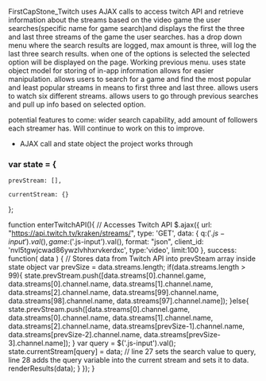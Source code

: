 FirstCapStone_Twitch
uses AJAX calls to access twitch API and retrieve information about the streams based on the video game the user searches(specific name for game search)and displays 
the first the three and last three streams of the game the user searches.
has a drop down menu where the search results are logged, max amount is three, will log the last three search results.
when one of the options is selected the selected option will be displayed on the page. Working previous menu. 
uses state object model for storing of in-app information allows for easier manipulation.
allows users to search for a game and find the most popular and least popular streams in means to first three and last three.
allows users to watch six different streams.
allows users to go through previous searches and pull up info based on selected option.

potential features to come: wider search capability, add amount of followers each streamer has. Will continue to work on this to improve. 

* AJAX call and state object the project works through
### var state = { 
	prevStream: [],
	
	currentStream: {}
	
};

function enterTwitchAPI(){ // Accesses Twitch API 
	$.ajax({
    url: "https://api.twitch.tv/kraken/streams/",
    type: 'GET',
		data: {
        q:$('.js-input').val(),
				game:$('.js-input').val(),
        format: "json",
				client_id: 'nvl5tgwjcwad86ywzlvhhxrvkerdxc',
				type:'video',
				limit:100
    }, 
  success: function( data ) { // Stores data from Twitch API into prevSteam array inside state object
		var prevSize = data.streams.length;
		if(data.streams.length > 99){
			state.prevStream.push([data.streams[0].channel.game, data.streams[0].channel.name, data.streams[1].channel.name, data.streams[2].channel.name, data.streams[99].channel.name, data.streams[98].channel.name, data.streams[97].channel.name]);
		}else{
			state.prevStream.push([data.streams[0].channel.game, data.streams[0].channel.name, data.streams[1].channel.name, data.streams[2].channel.name, data.streams[prevSize-1].channel.name, data.streams[prevSize-2].channel.name, data.streams[prevSize-3].channel.name]);
		}
		var query = $('.js-input').val();
		state.currentStream[query] = data;			// line 27 sets the search value to query, line 28 adds the query variable into the current stream and sets it to data.
		renderResults(data);
	}
	});
}
